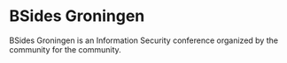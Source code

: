 # BSides Groningen
BSides Groningen is an Information Security conference organized by the community for the community.